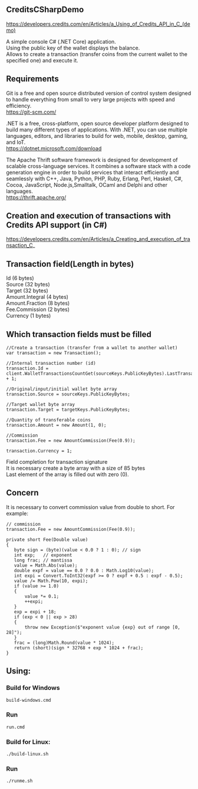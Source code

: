 ## CreditsCSharpDemo
https://developers.credits.com/en/Articles/a_Using_of_Credits_API_in_C_(demo)

A simple console C# (.NET Core) application.<br>
Using the public key of the wallet displays the balance.<br>
Allows to create a transaction (transfer coins from the current wallet to the specified one) and execute it.

## Requirements

Git is a free and open source distributed version of control system designed to handle everything from small to very large projects with speed and efficiency.<br>
https://git-scm.com/

.NET is a free, cross-platform, open source developer platform designed to build many different types of applications. With .NET, you can use multiple languages, editors, and libraries to build for web, mobile, desktop, gaming, and IoT.<br>
https://dotnet.microsoft.com/download

The Apache Thrift software framework is designed for development of scalable cross-language services. It combines a software stack with a code generation engine in order to build services that interact efficiently and seamlessly with C++, Java, Python, PHP, Ruby, Erlang, Perl, Haskell, C#, Cocoa, JavaScript, Node.js,Smalltalk, OCaml and Delphi and other languages.<br>
https://thrift.apache.org/

## Creation and execution of transactions with Credits API support (in C#)
https://developers.credits.com/en/Articles/a_Creating_and_execution_of_transaction_C_

## Transaction field(Length in bytes)
Id (6 bytes)<br>
Source (32 bytes)<br>
Target (32 bytes)<br>
Amount.Integral (4 bytes)<br>
Amount.Fraction (8 bytes)<br>
Fee.Commission (2 bytes)<br>
Currency (1 bytes)<br>

## Which transaction fields must be filled
```shell
//Create a transaction (transfer from a wallet to another wallet)
var transaction = new Transaction();

//Internal transaction number (id)
transaction.Id = client.WalletTransactionsCountGet(sourceKeys.PublicKeyBytes).LastTransactionInnerId + 1;

//Original/input/initial wallet byte array
transaction.Source = sourceKeys.PublicKeyBytes;

//Target wallet byte array
transaction.Target = targetKeys.PublicKeyBytes;

//Quantity of transferable coins
transaction.Amount = new Amount(1, 0);

//Commission
transaction.Fee = new AmountCommission(Fee(0.9));

transaction.Currency = 1;
```

Field completion for transaction signature<br>
It is necessary create a byte array with a size of 85 bytes<br>
Last element of the array is filled out with zero (0).<br>

## Concern
It is necessary to convert commission value from double to short. For example:

```shell
// commission
transaction.Fee = new AmountCommission(Fee(0.9));

private short Fee(Double value)
{
   byte sign = (byte)(value < 0.0 ? 1 : 0); // sign
   int exp;   // exponent
   long frac; // mantissa
   value = Math.Abs(value);
   double expf = value == 0.0 ? 0.0 : Math.Log10(value);
   int expi = Convert.ToInt32(expf >= 0 ? expf + 0.5 : expf - 0.5);
   value /= Math.Pow(10, expi);
   if (value >= 1.0)
   {
       value *= 0.1;
       ++expi;
   }
   exp = expi + 18;
   if (exp < 0 || exp > 28)
   {
       throw new Exception($"exponent value {exp} out of range [0, 28]");
   }
   frac = (long)Math.Round(value * 1024);
   return (short)(sign * 32768 + exp * 1024 + frac);
}
```

## Using:
### Build for Windows
```shell
build-windows.cmd
```
### Run
```shell
run.cmd
```

### Build for Linux:
```shell
./build-linux.sh
```
### Run
```shell
./runme.sh
```

